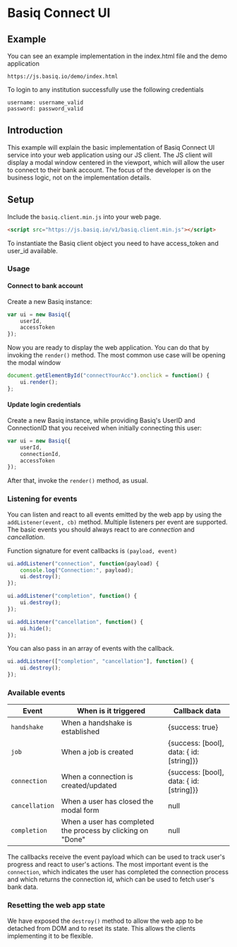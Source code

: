 # Basiq Connect UI

## Example

You can see an example implementation in the index.html file and the demo application

`https://js.basiq.io/demo/index.html`

To login to any institution successfully use the following credentials

```
username: username_valid
password: password_valid
```

## Introduction

This example will explain the basic implementation of Basiq Connect UI service into your web application
using our JS client. The JS client will display a modal window centered in the viewport,
which will allow the user to connect to their bank account. The focus of the developer is on the
business logic, not on the implementation details.

## Setup

Include the `basiq.client.min.js` into your web page.

```html
<script src="https://js.basiq.io/v1/basiq.client.min.js"></script>
```

To instantiate the Basiq client object you need to have access_token and user_id available.

### Usage

#### Connect to bank account

Create a new Basiq instance:

```js
var ui = new Basiq({
    userId,
    accessToken
});
```

Now you are ready to display the web application. You can do that by invoking the `render()` method.
The most common use case will be opening the modal window

```js
document.getElementById("connectYourAcc").onclick = function() {
    ui.render();
};
```

#### Update login credentials

Create a new Basiq instance, while providing Basiq's UserID and ConnectionID that you received when initially connecting this user:

```js
var ui = new Basiq({
    userId,
    connectionId,
    accessToken
});
```

After that, invoke the `render()` method, as usual.

### Listening for events

You can listen and react to all events emitted by the web app by using the `addListener(event, cb)` method.
Multiple listeners per event are supported. The basic events you should always react to
are _connection_ and _cancellation_.

Function signature for event callbacks is `(payload, event)`

```js
ui.addListener("connection", function(payload) {
    console.log("Connection:", payload);
    ui.destroy();
});

ui.addListener("completion", function() {
    ui.destroy();
});

ui.addListener("cancellation", function() {
    ui.hide();
});
```

You can also pass in an array of events with the callback.

```js
ui.addListener(["completion", "cancellation"], function() {
    ui.destroy();
});
```

### Available events

| Event          | When is it triggered                                        | Callback data                            |
| -------------- | ----------------------------------------------------------- | ---------------------------------------- |
| `handshake`    | When a handshake is established                             | {success: true}                          |
| `job`          | When a job is created                                       | {success: [bool], data: { id: [string]}} |
| `connection`   | When a connection is created/updated                        | {success: [bool], data: { id: [string]}} |
| `cancellation` | When a user has closed the modal form                       | null                                     |
| `completion`   | When a user has completed the process by clicking on "Done" | null                                     |

The callbacks receive the event payload which can be used to track user's progress and
react to user's actions. The most important event is the `connection`, which indicates the user
has completed the connection process and which returns the connection id, which can be
used to fetch user's bank data.

### Resetting the web app state

We have exposed the `destroy()` method to allow the web app to be detached from DOM and
to reset its state. This allows the clients implementing it to be flexible.
